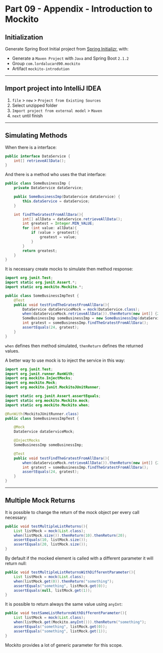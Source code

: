 # Part 09 - Appendix - Introduction to Mockito

## Initialization

Generate Spring Boot Initial project from [Spring Initializr](https://start.spring.io/), with:
- Generate a `Maven Project` with `Java` and Spring Boot `2.1.2`
- Group `com.lordalucard90.mockito`
- Artifact `mockito-introdution`

---

## Import project into IntelliJ IDEA

1. `file` > `new` > `Project from Existing Sources`
2. Select unzipped folder
3. `Import project from external model` > `Maven`
4. `next` until finish

---

## Simulating Methods

When there is a interface:

```java
public interface DataService {
    int[] retrieveAllData();
}
```
And there is a method who uses the that interface:

```java
public class SomeBusinessImp {
    private DataService dataService;

    public SomeBusinessImp(DataService dataService) {
        this.dataService = dataService;
    }

    int findTheGratestFromAllDara(){
        int[] allData = dataService.retrieveAllData();
        int greatest = Integer.MIN_VALUE;
        for (int value: allData){
            if (value > greatest){
                greatest = value;
            }
        }
        return greatest;
    }
}
```

It is necessary create mocks to simulate then method response:

```java
import org.junit.Test;
import static org.junit.Assert.*;
import static org.mockito.Mockito.*;

public class SomeBusinessImpTest {
    @Test
    public void testFindTheGratestFromAllDara(){
        DataService dataServiceMock = mock(DataService.class);
        when(dataServiceMock.retrieveAllData()).thenReturn(new int[] {24, 15, 3});
        SomeBusinessImp someBusinessImp = new SomeBusinessImp(dataServiceMock);
        int gratest = someBusinessImp.findTheGratestFromAllDara();
        assertEquals(24, gratest);
    }
}
```

`when` defines then method simulated, `thenReturn` defines the returned values.

A better way to use mock is to inject the service in this way:

```java
import org.junit.Test;
import org.junit.runner.RunWith;
import org.mockito.InjectMocks;
import org.mockito.Mock;
import org.mockito.junit.MockitoJUnitRunner;

import static org.junit.Assert.assertEquals;
import static org.mockito.Mockito.mock;
import static org.mockito.Mockito.when;

@RunWith(MockitoJUnitRunner.class)
public class SomeBusinessImpTest {

    @Mock
    DataService dataServiceMock;

    @InjectMocks
    SomeBusinessImp someBusinessImp;

    @Test
    public void testFindTheGratestFromAllDara(){
        when(dataServiceMock.retrieveAllData()).thenReturn(new int[] {24, 15, 3});
        int gratest = someBusinessImp.findTheGratestFromAllDara();
        assertEquals(24, gratest);
    }
}
```
---

## Multiple Mock Returns

It is possible to change the return of the mock object per every call necessary:

```java
public void testMultipleListReturns(){
    List listMock = mock(List.class);
    when(listMock.size()).thenReturn(10).thenReturn(20);
    assertEquals(10, listMock.size());
    assertEquals(20, listMock.size());
}
```

By default if the mocked element is called with a different parameter it will return null:

```java
public void testMultipleListReturnsWithDifferentParameter(){
    List listMock = mock(List.class);
    when(listMock.get(0)).thenReturn("something");
    assertEquals("something", listMock.get(0));
    assertEquals(null, listMock.get(1));
}
```

It is possible to return always the same value using `anyInt`:

```java
public void testSameListReturnsWithDifferentParameter(){
    List listMock = mock(List.class);
    when(listMock.get(Mockito.anyInt())).thenReturn("something");
    assertEquals("something", listMock.get(0));
    assertEquals("something", listMock.get(1));
}
```
Mockito provides a lot of generic parameter for this scope.

